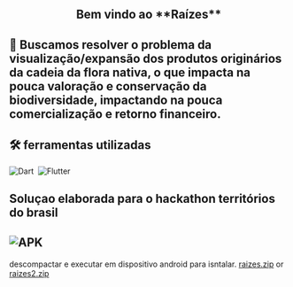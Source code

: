 <h2 align="center"> Bem vindo ao **Raízes** </h2>

## 🌱 Buscamos resolver o problema da visualização/expansão dos produtos originários da cadeia da flora nativa, o que impacta na pouca valoração e conservação da biodiversidade, impactando na pouca comercialização e retorno financeiro.

## 🛠 ferramentas utilizadas
![Dart](https://img.shields.io/badge/-Dart-05122A?style=flat&logo=dart&logoColor=33A6E8)&nbsp;
![Flutter](https://img.shields.io/badge/-Flutter-05122A?style=flat&logo=flutter&logoColor=33A6E8)&nbsp; 


## Soluçao elaborada para o hackathon **territórios do brasil**

## ![APK](https://img.shields.io/badge/-Android-05122A?style=flat&logo=android&logoColor=33A6E8)&nbsp;
descompactar e executar em dispositivo android para isntalar.
[raizes.zip](https://github.com/isaelEPJ/territorios_do_brasil_RAIZES/files/6535334/raizes.zip) or
[raizes2.zip](https://github.com/isaelEPJ/territorios_do_brasil_RAIZES/files/6535361/raizes2.zip)


    

